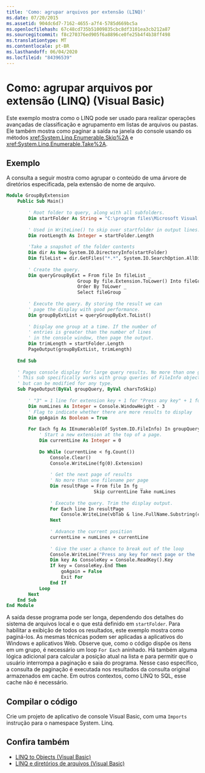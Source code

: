 ```yaml
---
title: 'Como: agrupar arquivos por extensão (LINQ)'
ms.date: 07/20/2015
ms.assetid: 904dc6d7-7162-4655-a7f4-5785d669bc5a
ms.openlocfilehash: 67c48cd735b51009835cbc8df3101ea3cb212a87
ms.sourcegitcommit: f8c270376ed905f6a8896ce0fe25b4f4b38ff498
ms.translationtype: MT
ms.contentlocale: pt-BR
ms.lasthandoff: 06/04/2020
ms.locfileid: "84396539"
---
```

# <a name="how-to-group-files-by-extension-linq-visual-basic"></a>Como: agrupar arquivos por extensão (LINQ) (Visual Basic)
Este exemplo mostra como o LINQ pode ser usado para realizar operações avançadas de classificação e agrupamento em listas de arquivos ou pastas. Ele também mostra como paginar a saída na janela do console usando os métodos <xref:System.Linq.Enumerable.Skip%2A> e <xref:System.Linq.Enumerable.Take%2A>.  
  
## <a name="example"></a>Exemplo  
 A consulta a seguir mostra como agrupar o conteúdo de uma árvore de diretórios especificada, pela extensão de nome de arquivo.  
  
```vb  
Module GroupByExtension  
    Public Sub Main()  
  
        ' Root folder to query, along with all subfolders.  
        Dim startFolder As String = "C:\program files\Microsoft Visual Studio 9.0\VB\"  
  
        ' Used in WriteLine() to skip over startfolder in output lines.  
        Dim rootLength As Integer = startFolder.Length  
  
        'Take a snapshot of the folder contents  
        Dim dir As New System.IO.DirectoryInfo(startFolder)  
        Dim fileList = dir.GetFiles("*.*", System.IO.SearchOption.AllDirectories)  
  
        ' Create the query.  
        Dim queryGroupByExt = From file In fileList _  
                          Group By file.Extension.ToLower() Into fileGroup = Group _  
                          Order By ToLower _  
                          Select fileGroup  
  
        ' Execute the query. By storing the result we can  
        ' page the display with good performance.  
        Dim groupByExtList = queryGroupByExt.ToList()  
  
        ' Display one group at a time. If the number of
        ' entries is greater than the number of lines  
        ' in the console window, then page the output.  
        Dim trimLength = startFolder.Length  
        PageOutput(groupByExtList, trimLength)  
  
    End Sub  
  
    ' Pages console display for large query results. No more than one group per page.  
    ' This sub specifically works with group queries of FileInfo objects  
    ' but can be modified for any type.  
    Sub PageOutput(ByVal groupQuery, ByVal charsToSkip)  
  
        ' "3" = 1 line for extension key + 1 for "Press any key" + 1 for input cursor.  
        Dim numLines As Integer = Console.WindowHeight - 3  
        ' Flag to indicate whether there are more results to display  
        Dim goAgain As Boolean = True  
  
        For Each fg As IEnumerable(Of System.IO.FileInfo) In groupQuery  
            ' Start a new extension at the top of a page.  
            Dim currentLine As Integer = 0  
  
            Do While (currentLine < fg.Count())  
                Console.Clear()  
                Console.WriteLine(fg(0).Extension)  
  
                ' Get the next page of results  
                ' No more than one filename per page  
                Dim resultPage = From file In fg _  
                                Skip currentLine Take numLines  
  
                ' Execute the query. Trim the display output.  
                For Each line In resultPage  
                    Console.WriteLine(vbTab & line.FullName.Substring(charsToSkip))  
                Next  
  
                ' Advance the current position  
                currentLine = numLines + currentLine  
  
                ' Give the user a chance to break out of the loop  
                Console.WriteLine("Press any key for next page or the 'End' key to exit.")  
                Dim key As ConsoleKey = Console.ReadKey().Key  
                If key = ConsoleKey.End Then  
                    goAgain = False  
                    Exit For  
                End If  
            Loop  
        Next  
    End Sub  
End Module  
```  
  
 A saída desse programa pode ser longa, dependendo dos detalhes do sistema de arquivos local e o que está definido em `startFolder`. Para habilitar a exibição de todos os resultados, este exemplo mostra como paginá-los. As mesmas técnicas podem ser aplicadas a aplicativos do Windows e aplicativos Web. Observe que, como o código dispõe os itens em um grupo, é necessário um loop `For Each` aninhado. Há também alguma lógica adicional para calcular a posição atual na lista e para permitir que o usuário interrompa a paginação e saia do programa. Nesse caso específico, a consulta de paginação é executada nos resultados da consulta original armazenados em cache. Em outros contextos, como LINQ to SQL, esse cache não é necessário.  
  
## <a name="compile-the-code"></a>Compilar o código  
Crie um projeto de aplicativo de console Visual Basic, com uma `Imports` instrução para o namespace System. Linq.
  
## <a name="see-also"></a>Confira também

- [LINQ to Objects (Visual Basic)](linq-to-objects.md)
- [LINQ e diretórios de arquivos (Visual Basic)](linq-and-file-directories.md)
